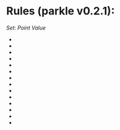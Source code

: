 Rules (parkle v0.2.1):
======================

*Set: Point Value*

- [1]: 100
- [5]: 50

- [1, 1, 1]: 300
- [2, 2, 2]: 200
- [3, 3, 3]: 300
- [4, 4, 4]: 400
- [5, 5, 5]: 500
- [6, 6, 6]: 600

- [n, n, n, n]: 1000
- [n, n, n, n, n]: 2000
- [n, n, n, n, n, n]: 3000

- [a, a, b, b, c, c]: 1500
- [a, a, a, b, b, b]: 1500
- [1, 2, 3, 4, 5, 6]: 3000

